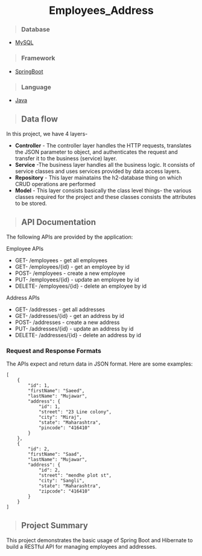 <h1 align="center"> Employees_Address </h1>

>### Database
* [MySQL](https://www.mysql.com/downloads/)

>### Framework 
* [SpringBoot](javatpoint.com/spring-boot-tutorial)

>### Language 
* [Java](https://www.java.com/en/download/help/whatis_java.html)

>## Data flow
In this project, we have 4 layers-
* **Controller** - The controller layer handles the HTTP requests, translates the JSON parameter to object, and authenticates the request and transfer it to the business (service) layer.
* **Service** -The business layer handles all the business logic. It consists of service classes and uses services provided by data access layers.
* **Repository** - This layer mainatains the h2-database thing on which CRUD operations are performed
* **Model** - This layer consists basically the class level things- the various classes required for the project and these classes consists the attributes to be stored.

>## API Documentation
The following APIs are provided by the application:

Employee APIs
* GET- /employees - get all employees
* GET- /employees/{id} - get an employee by id
* POST-   /employees - create a new employee
* PUT-    /employees/{id} - update an employee by id
* DELETE- /employees/{id} - delete an employee by id

Address APIs
* GET- /addresses - get all addresses
* GET- /addresses/{id} - get an address by id
* POST- /addresses - create a new address
* PUT- /addresses/{id} - update an address by id
* DELETE- /addresses/{id} - delete an address by id

### Request and Response Formats
The APIs expect and return data in JSON format. Here are some examples:


```
[
    {
        "id": 1,
        "firstName": "Saeed",
        "lastName": "Mujawar",
        "address": {
            "id": 1,
            "street": "23 Line colony",
            "city": "Miraj",
            "state": "Maharashtra",
            "pincode": "416410"
        }
    },
    {
        "id": 2,
        "firstName": "Saad",
        "lastName": "Mujawar",
        "address": {
            "id": 2,
            "street": "mendhe plot st",
            "city": "Sangli",
            "state": "Maharashtra",
            "zipcode": "416410"
        }
    }
]

```

>## Project Summary
This project demonstrates the basic usage of Spring Boot and Hibernate to build a RESTful API for managing employees and addresses.